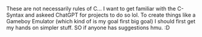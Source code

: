 These are not necessarily rules of C...
I want to get familiar with the C-Syntax and askeed ChatGPT for projects to do so lol.
To create things like a Gameboy Emulator (which kind of is my goal first big goal) 
I should first get my hands on simpler stuff.
SO if anyone has suggestions hmu. :D
